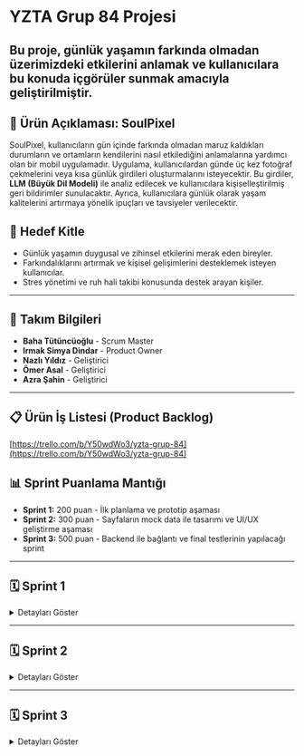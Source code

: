 # YZTA Grup 84 Projesi

## Bu proje, günlük yaşamın farkında olmadan üzerimizdeki etkilerini anlamak ve kullanıcılara bu konuda içgörüler sunmak amacıyla geliştirilmiştir.

## 🚀 Ürün Açıklaması: SoulPixel

SoulPixel, kullanıcıların gün içinde farkında olmadan maruz kaldıkları durumların ve ortamların kendilerini nasıl etkilediğini anlamalarına yardımcı olan bir mobil uygulamadır. Uygulama, kullanıcılardan günde üç kez fotoğraf çekmelerini veya kısa günlük girdileri oluşturmalarını isteyecektir. Bu girdiler, **LLM (Büyük Dil Modeli)** ile analiz edilecek ve kullanıcılara kişiselleştirilmiş geri bildirimler sunulacaktır. Ayrıca, kullanıcılara günlük olarak yaşam kalitelerini artırmaya yönelik ipuçları ve tavsiyeler verilecektir.

## 🎯 Hedef Kitle

- Günlük yaşamın duygusal ve zihinsel etkilerini merak eden bireyler.
- Farkındalıklarını artırmak ve kişisel gelişimlerini desteklemek isteyen kullanıcılar.
- Stres yönetimi ve ruh hali takibi konusunda destek arayan kişiler.

---

## 👥 Takım Bilgileri

- **Baha Tütüncüoğlu** - Scrum Master
- **Irmak Simya Dindar** - Product Owner
- **Nazlı Yıldız** - Geliştirici
- **Ömer Asal** - Geliştirici
- **Azra Şahin** - Geliştirici

---

## 📋 Ürün İş Listesi (Product Backlog)

[https://trello.com/b/Y50wdWo3/yzta-grup-84](https://trello.com/b/Y50wdWo3/yzta-grup-84)

## 📊 Sprint Puanlama Mantığı

- **Sprint 1:** 200 puan - İlk planlama ve prototip aşaması
- **Sprint 2:** 300 puan - Sayfaların mock data ile tasarımı ve UI/UX geliştirme aşaması
- **Sprint 3:** 500 puan - Backend ile bağlantı ve final testlerinin yapılacağı sprint

---

## 🗓️ Sprint 1

<details>
<summary>Detayları Göster</summary>

### 📝 Sprint Notları

Bu sprintte projenin temel yapısı ve kullanılacak teknolojiler kararlaştırıldı. Geliştirilecek programın kullanım alanı ve neleri kapsayacağı belirlendi. Bu sprint için beklenen toplam puan: 200.

### 📊 Sprint Puanlama Mantığı & Toplanan Puanlar

Sprint 1 için bütün belirlenen taskler tamamlanıp, toplam 200 puan toplanmıştır

### 📅 Daily Scrum

Projenin temel yapısı ve kullanılacak teknolojilerin belirlenmesi üzerine odaklanıldı.

#### Belgeler ve Ekler

- ![Product 1](ProjectManagement/Sprint1Documents/product1.png)
- ![Product 2](ProjectManagement/Sprint1Documents/product2.png)
- ![Sprint 1](ProjectManagement/Sprint1Documents/sprint1.png)

### 🚀 Sprint Review

Sprint sonunda, belirlenen hedeflere ne ölçüde ulaşıldığı ve projenin mevcut durumu değerlendirildi.

### 🔄 Sprint Retrospective

Bu sprintin retrospektifinde **Scrum Master** belirlendi ve takımdaki rollerle ilgili gerekli düzenlemeler yapıldı. Gelecek sprintler için iyileştirme alanları tespit edildi.

</details>

---

## 🗓️ Sprint 2

<details>
<summary>Detayları Göster</summary>

### 📝 Sprint Notları

Dashboard swipeable card yapıldı, dashboard carousel implemente edildi, navigation graphdaki buglar giderildi. Tasarım alternatifleri göz önünde bulunduruldu.

### 📊 Sprint Puanlama Mantığı & Toplanan Puanlar

Sprint 2 için belirlenen toplam puan 300 olmakla beraber, bu hafta için belirlenen tasklerin hepsi gerçekleştirilmiş olup toplam 300 puan toplanmıştır.

### 📅 Daily Scrum

- **Simya:** UI tasarımlarını yapmaya başladı
- **Baha:** Dashboard sayfası, seçenekler sayfası ve bunların view model'lerini yapmaya başladı
- **Ömer:** Journal endpoint'leri ve authentication endpoint'leri yapmaya başladı

#### Belgeler ve Ekler

- ![Product 1](ProjectManagement/Sprint2Documents/product1.png)
- ![Product 2](ProjectManagement/Sprint2Documents/product2.png)
- ![Sprint 2](ProjectManagement/Sprint2Documents/sprint2.png)

### 🚀 Sprint Review

Sprint sonunda, belirlenen hedeflere ne ölçüde ulaşıldığı ve projenin mevcut durumu değerlendirildi, sprint 3 için daha fazla hızlanmamız gerektiğine karar verildi.

### 🔄 Sprint Retrospective

Biraz yavaş başlansa da, dashboard sayfasının genel yapısı oluşturuldu, sadece backend ile bağlanması kaldı. Navigation graph'ımızdaki hataların hepsi düzeltildi. Takım çok fazla buluşamasa da diğer sprint için daha planlı şekilde planlama planlandı.

</details>

---

## 🗓️ Sprint 3

<details>
<summary>Detayları Göster</summary>

### 📝 Sprint Notları

Bu sprintte projenin adı **SoulPixel** olarak değiştirildi ve uygulamanın UI tasarımı yeniden ele alındı. Yapay zeka analizi entegre edilerek, Python **PIL (Pillow)** kütüphanesi aracılığıyla **Gemini** modeli kullanıldı. Kullanıcıların paylaştığı günlükler, Instagram hikayeleri gibi diğer kullanıcılarla paylaşılabilecek şekilde geliştirildi, ancak ana ekranda (dashboard) yalnızca kullanıcının kendi hikayeleri görünecek.

### 📊 Sprint Puanlama Mantığı & Toplanan Puanlar

Sprint 3 için belirlenen toplam puan 500'dür.

### 📅 Daily Scrum

- **Simya:** Uygulamanın yeni adı olan SoulPixel'e uygun olacak şekilde yeni UI/UX tasarımlarını yapmaya başladı.
- **Baha:** Kullanıcıların hikayelerini paylaşabilmesi için gerekli frontend entegrasyonlarını ve dashboardda yalnızca kendi hikayelerinin gösterilmesi için geliştirmeler yaptı.
- **Ömer:** Gemini modelini kullanarak günlüklerin analiz edilmesi için backend tarafında gerekli endpointleri ve Python PIL kütüphanesi entegrasyonunu tamamladı.
- **Nazlı ve Azra:** Geliştirilen yeni özelliklerin test süreçlerine ve bug giderme çalışmalarına odaklandı.

### 🚀 Sprint Review

Sprint sonunda, uygulamanın yeni adıyla birlikte tüm yeni özellikler başarılı bir şekilde entegre edildi. Backend bağlantısı ve yapay zeka analizi gibi kritik özelliklerin sorunsuz çalıştığı doğrulandı.

### 🔄 Sprint Retrospective

Sprintin başında yaşanan isim ve tasarım değişikliği süreci, takımın hızlı adaptasyonu sayesinde başarılı bir şekilde atlatıldı. Takım üyeleri arasındaki iletişim ve iş birliğinin artırılması, projenin daha hızlı ilerlemesine katkı sağladı. Gelecek sprintler için daha dinamik ve esnek bir planlama yapılması kararlaştırıldı.

</details>
